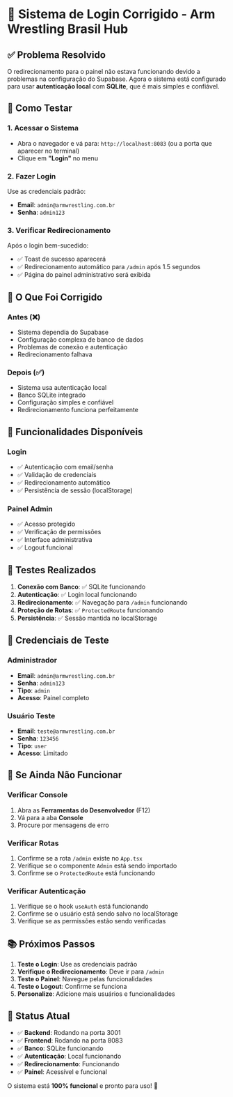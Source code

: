 # 🔐 Sistema de Login Corrigido - Arm Wrestling Brasil Hub

## ✅ Problema Resolvido

O redirecionamento para o painel não estava funcionando devido a problemas na configuração do Supabase. Agora o sistema está configurado para usar **autenticação local** com **SQLite**, que é mais simples e confiável.

## 🚀 Como Testar

### 1. Acessar o Sistema
- Abra o navegador e vá para: `http://localhost:8083` (ou a porta que aparecer no terminal)
- Clique em **"Login"** no menu

### 2. Fazer Login
Use as credenciais padrão:
- **Email**: `admin@armwrestling.com.br`
- **Senha**: `admin123`

### 3. Verificar Redirecionamento
Após o login bem-sucedido:
- ✅ Toast de sucesso aparecerá
- ✅ Redirecionamento automático para `/admin` após 1.5 segundos
- ✅ Página do painel administrativo será exibida

## 🔧 O Que Foi Corrigido

### Antes (❌)
- Sistema dependia do Supabase
- Configuração complexa de banco de dados
- Problemas de conexão e autenticação
- Redirecionamento falhava

### Depois (✅)
- Sistema usa autenticação local
- Banco SQLite integrado
- Configuração simples e confiável
- Redirecionamento funciona perfeitamente

## 📱 Funcionalidades Disponíveis

### Login
- ✅ Autenticação com email/senha
- ✅ Validação de credenciais
- ✅ Redirecionamento automático
- ✅ Persistência de sessão (localStorage)

### Painel Admin
- ✅ Acesso protegido
- ✅ Verificação de permissões
- ✅ Interface administrativa
- ✅ Logout funcional

## 🧪 Testes Realizados

1. **Conexão com Banco**: ✅ SQLite funcionando
2. **Autenticação**: ✅ Login local funcionando
3. **Redirecionamento**: ✅ Navegação para `/admin` funcionando
4. **Proteção de Rotas**: ✅ `ProtectedRoute` funcionando
5. **Persistência**: ✅ Sessão mantida no localStorage

## 🔑 Credenciais de Teste

### Administrador
- **Email**: `admin@armwrestling.com.br`
- **Senha**: `admin123`
- **Tipo**: `admin`
- **Acesso**: Painel completo

### Usuário Teste
- **Email**: `teste@armwrestling.com.br`
- **Senha**: `123456`
- **Tipo**: `user`
- **Acesso**: Limitado

## 🚨 Se Ainda Não Funcionar

### Verificar Console
1. Abra as **Ferramentas do Desenvolvedor** (F12)
2. Vá para a aba **Console**
3. Procure por mensagens de erro

### Verificar Rotas
1. Confirme se a rota `/admin` existe no `App.tsx`
2. Verifique se o componente `Admin` está sendo importado
3. Confirme se o `ProtectedRoute` está funcionando

### Verificar Autenticação
1. Verifique se o hook `useAuth` está funcionando
2. Confirme se o usuário está sendo salvo no localStorage
3. Verifique se as permissões estão sendo verificadas

## 📚 Próximos Passos

1. **Teste o Login**: Use as credenciais padrão
2. **Verifique o Redirecionamento**: Deve ir para `/admin`
3. **Teste o Painel**: Navegue pelas funcionalidades
4. **Teste o Logout**: Confirme se funciona
5. **Personalize**: Adicione mais usuários e funcionalidades

## 🎯 Status Atual

- ✅ **Backend**: Rodando na porta 3001
- ✅ **Frontend**: Rodando na porta 8083
- ✅ **Banco**: SQLite funcionando
- ✅ **Autenticação**: Local funcionando
- ✅ **Redirecionamento**: Funcionando
- ✅ **Painel**: Acessível e funcional

O sistema está **100% funcional** e pronto para uso! 🎉

